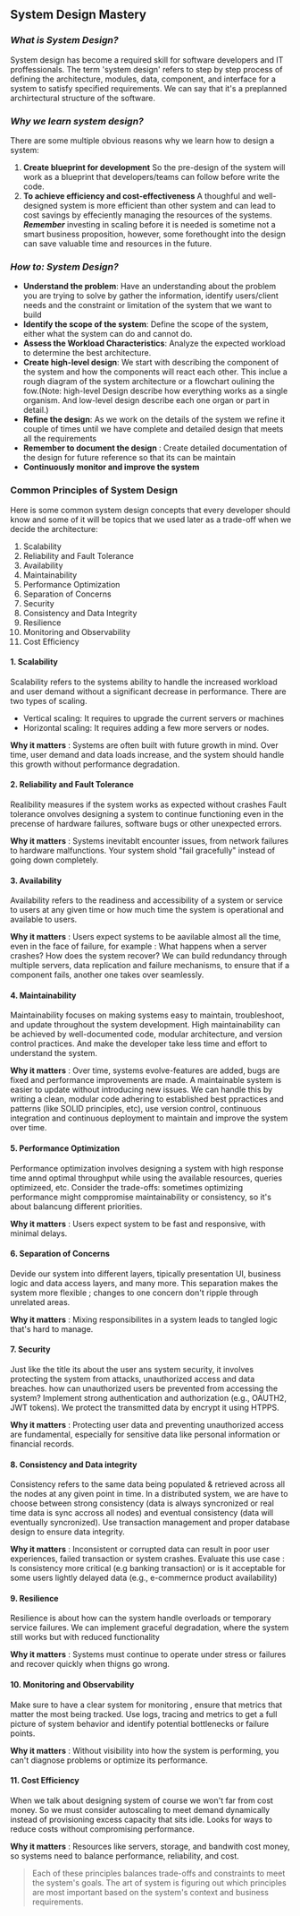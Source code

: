 ## System Design Mastery

### *What is System Design?*
System design has become a required skill for software developers and IT proffessionals. The term 'system design' refers to step by step process of defining the architecture, modules, data, component, and interface for a system to satisfy specified requirements. We can say that it's a preplanned archirtectural structure of the software.

### *Why we learn system design?*
There are some multiple obvious reasons why we learn how to design a system:

1. **Create blueprint for development**
So the pre-design of the system will work as a blueprint that developers/teams can follow before write the code. 
2. **To achieve efficiency and cost-effectiveness**
A thoughful and well-designed system is more efficient than other system and can lead to cost savings by effeciently managing the resources of the systems. ***Remember*** investing in scaling before it is needed is sometime not a smart business proposition, however, some forethought into the design can save valuable time and resources in the future.

### *How to: System Design?*
- **Understand the problem**: Have an understanding about the problem you are trying to solve by gather the information, identify users/client needs and the constraint or limitation of the system that we want to build
- **Identify the scope of the system**: Define the scope of the system, either what the system can do and cannot do.
- **Assess the Workload Characteristics**: Analyze the expected workload to determine the best architecture.
- **Create high-level design**: We start with describing the component of the system and how the components will react each other. This inclue a rough diagram of the system architecture or a flowchart oulining the fow.(Note: high-level Design describe how everything works as a single organism. And low-level design describe each one organ or part in detail.)
- **Refine the design**: As we work on the details of the system we refine it couple of times until we have complete and detailed design that meets all the requirements
- **Remember to document the design** : Create detailed documentation of the design for future reference so that its can be maintain
- **Continuously monitor and improve the system**
  

### Common Principles of System Design
Here is some common system design concepts that every developer should know and some of it will be topics that we used later as a trade-off when we decide the architecture:
1. Scalability
2. Reliability and Fault Tolerance 
3. Availability
4. Maintainability
5. Performance Optimization
6. Separation of Concerns
7. Security
8. Consistency and Data Integrity
9. Resilience
10. Monitoring and Observability
11. Cost Efficiency

#### 1. Scalability
Scalability refers to the systems ability to handle the increased workload and user demand without a significant decrease in performance. There are two types of scaling.
- Vertical scaling: It requires to upgrade the current servers or machines
- Horizontal scaling: It requires adding a few more servers or nodes.

**Why it matters** : Systems are often built with future growth in mind. Over time, user demand and data loads increase, and the system should handle this growth without performance degradation.
#### 2. Reliability and Fault Tolerance
Realibility measures if the system works as expected without crashes
Fault tolerance onvolves designing a system to continue functioning even in the precense of hardware failures, software bugs or other unexpected errors.

**Why it matters** : Systems inevitablt encounter issues, from network failures to hardware malfunctions. Your system shold "fail gracefully" instead of going down completely.
#### 3. Availability
Availability refers to the readiness and accessibility of a system or service to users at any given time or how much time the system is operational and available to users.

**Why it matters** : Users expect systems to be aavilable almost all the time, even in the face of failure, for example : What happens when a server crashes? How does the system recover? We can build redundancy through multiple servers, data replication and failure mechanisms, to ensure that if a component fails, another one takes over seamlessly.
#### 4. Maintainability
Maintainability focuses on making systems easy to maintain, troubleshoot, and update throughout the system development. High maintainability can be achieved by well-documented code, modular architecture, and version control practices.
And make the developer take less time and effort to understand the system.

**Why it matters** : Over time, systems evolve-features are added, bugs are fixed and performance improvements are made. A maintainable system is easier to update without introducing new issues. We can handle this by writing a clean, modular code adhering to established best ppractices and patterns (like SOLID principles, etc), use version control, continuous integration and continuous deployment to maintain and improve the system over time.
#### 5. Performance Optimization
Performance optimization involves designing a system with high response time annd optimal throughput while using the available resources, queries optimizeed, etc. Consider the trade-offs: sometimes optimizing performance might comppromise maintainability or consistency, so it's about balancung different priorities.

**Why it matters** : Users expect system to be fast and responsive, with minimal delays.
#### 6. Separation of Concerns
Devide our system into different layers, tipically presentation UI, business logic and data access layers, and many more. This separation makes the system more flexible ; changes to one concern don't ripple through unrelated areas.

**Why it matters** : Mixing responsibilites in a system leads to tangled logic that's hard to manage.
#### 7. Security
Just like the title its about the user ans system security, it involves protecting the system from attacks, unauthorized access and data breaches. how can unauthorized users be prevented from accessing the system? Implement strong authentication and authorization (e.g., OAUTH2, JWT tokens). We protect the transmitted data by encrypt it using HTPPS.

**Why it matters** : Protecting user data and preventing unauthorized access are fundamental, especially for sensitive data like personal information or financial records.
#### 8. Consistency and Data integrity
Consistency refers to the same data being populated & retrieved across all the nodes at any given point in time. In a distributed system, we are have to choose between strong consistency (data is always syncronized or real time data is sync accross all nodes) and eventual consistency (data will eventually syncronized). Use transaction management and proper database design to ensure data integrity.

**Why it matters** : Inconsistent or corrupted data can result in poor user experiences, failed transaction or system crashes. Evaluate this use case : Is consistency more critical (e.g banking transaction) or is it acceptable for some users lightly delayed data (e.g., e-commernce product availability)
#### 9. Resilience
Resilience is about how can the system handle overloads or temporary service failures. We can implement graceful degradation, where the system still works but with reduced functionality

**Why it matters** : Systems must continue to operate under stress or failures and recover quickly when thigns go wrong.
#### 10. Monitoring and Observability
Make sure to have a clear system for monitoring , ensure that metrics that matter the most being tracked. Use logs, tracing and metrics to get a full picture of system behavior and identify potential bottlenecks or failure points.

**Why it matters** : Without visibility into how the system is performing, you can't diagnose problems or optimize its performance.
#### 11. Cost Efficiency
When we talk about designing system of course we won't far from cost money. So we must consider autoscaling to meet demand dynamically instead of provisioning excess capacity that sits idle. Looks for ways to reduce costs without compromising performance.

**Why it matters** : Resources like servers, storage, and bandwith cost money, so systems need to balance performance, reliability, and cost.

> Each of these principles balances trade-offs and constraints to meet the system's goals. The art of system is figuring out which principles are most important based on the system's context and business requirements.